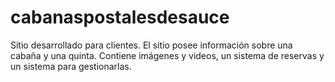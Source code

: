 # cabanaspostalesdesauce
Sitio desarrollado para clientes. El sitio posee información sobre una cabaña y una quinta. Contiene imágenes y videos, un sistema de reservas y un sistema para gestionarlas.
